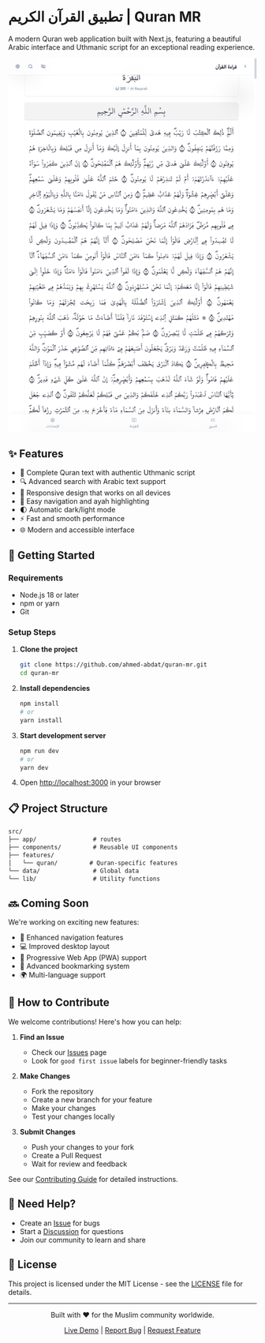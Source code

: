 # تطبيق القرآن الكريم | Quran MR

A modern Quran web application built with Next.js, featuring a beautiful Arabic interface and Uthmanic script for an exceptional reading experience.

![Quran App Screenshot](/public/screenshots/quran_app.png)

## ✨ Features

- 📖 Complete Quran text with authentic Uthmanic script
- 🔍 Advanced search with Arabic text support
- 📱 Responsive design that works on all devices
- 🎯 Easy navigation and ayah highlighting
- 🌓 Automatic dark/light mode
- ⚡ Fast and smooth performance
- 🌐 Modern and accessible interface

## 🚀 Getting Started

### Requirements

- Node.js 18 or later
- npm or yarn
- Git

### Setup Steps

1. **Clone the project**

   ```bash
   git clone https://github.com/ahmed-abdat/quran-mr.git
   cd quran-mr
   ```

2. **Install dependencies**

   ```bash
   npm install
   # or
   yarn install
   ```

3. **Start development server**

   ```bash
   npm run dev
   # or
   yarn dev
   ```

4. Open [http://localhost:3000](http://localhost:3000) in your browser

## 📋 Project Structure

```
src/
├── app/                # routes
├── components/         # Reusable UI components
├── features/
│   └── quran/         # Quran-specific features
└── data/               # Global data
└── lib/                # Utility functions
```

## 🔜 Coming Soon

We're working on exciting new features:

- 📑 Enhanced navigation features
- 💻 Improved desktop layout
- 📱 Progressive Web App (PWA) support
- 🔖 Advanced bookmarking system
- 🌍 Multi-language support

## 🤝 How to Contribute

We welcome contributions! Here's how you can help:

1. **Find an Issue**

   - Check our [Issues](https://github.com/ahmed-abdat/quran-mr/issues) page
   - Look for `good first issue` labels for beginner-friendly tasks

2. **Make Changes**

   - Fork the repository
   - Create a new branch for your feature
   - Make your changes
   - Test your changes locally

3. **Submit Changes**
   - Push your changes to your fork
   - Create a Pull Request
   - Wait for review and feedback

See our [Contributing Guide](CONTRIBUTING.md) for detailed instructions.

## 💬 Need Help?

- Create an [Issue](https://github.com/ahmed-abdat/quran-mr/issues) for bugs
- Start a [Discussion](https://github.com/ahmed-abdat/quran-mr/discussions) for questions
- Join our community to learn and share

## 📝 License

This project is licensed under the MIT License - see the [LICENSE](LICENSE) file for details.

---

<div align="center">

Built with ❤️ for the Muslim community worldwide.

[Live Demo](https://qurane-mr.vercel.app/) | [Report Bug](https://github.com/ahmed-abdat/quran-mr/issues) | [Request Feature](https://github.com/ahmed-abdat/quran-mr/issues)

</div>
